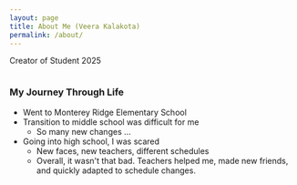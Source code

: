 ```yaml
---
layout: page
title: About Me (Veera Kalakota)
permalink: /about/
---
```


Creator of Student 2025
<style>
    /* Style looks pretty compact, trace grid-container and grid-item in the code */
    .grid-container {
        display: grid;
        grid-template-columns: repeat(auto-fill, minmax(150px, 1fr)); /* Dynamic columns */
        gap: 10px;
    }
    .grid-item {
        text-align: center;
    }
    .grid-item img {
        width: 100%;
        height: 100px; /* Fixed height for uniformity */
        object-fit: contain; /* Ensure the image fits within the fixed height */
    }
    .grid-item p {
        margin: 5px 0; /* Add some margin for spacing */
    }
</style>

<!-- This grid_container class is for the CSS styling, the id is for JavaScript connection -->
<div class="grid-container" id="grid_container">
    <!-- content will be added here by JavaScript -->
</div>

<script>
    // 1. Make a connection to the HTML container defined in the HTML div
    var container = document.getElementById("grid_container"); // This container connects to the HTML div

    // 2. Define a JavaScript object for our http source and our data rows for the Living in the World grid
    var http_source = "https://upload.wikimedia.org/wikipedia/commons/";
    var origin_country = [
        {"flag": "0/01/Flag_of_California.svg","description": "My parents are from India, but immigrated here. I was born in               California, as well as my 11 year old brother."}, 
        {"flag": "0/0c/Heads_of_badminton_raquets.jpg",
         "description": "One of my favorite hobbies is playing badminton."},
        {"flag": "4/4b/Cute_yorkier_puppies_ready_for_new_home_._2_boys_left_and_two_girls_.It_will_be_up_to_the_new_puppies.jpg",
         "description": "If I were to have a pet, I would have a medium-sized puppy. I am a huge fan of dogs. Woof!"},
        {"flag": "d/d5/Thai_Prawn_Noodles_%2822154724644%29.jpg",
         "description": "I like Thai and Chinese cuisine, but my mom's cooking beats them all, hands down."}
    ];  
    // 3a. Consider how to update style count for size of container
    // The grid-template-columns has been defined as dynamic with auto-fill and minmax

    // 3b. Build grid items inside of our container for each row of data
    for (const location of origin_country) {
        // Create a "div" with "class grid-item" for each row
        var gridItem = document.createElement("div");
        gridItem.className = "grid-item";  // This class name connects the gridItem to the CSS style elements
        // Add "img" HTML tag for the flag
        var img = document.createElement("img");
        img.src = http_source + location.flag; // concatenate the source and flag
        img.alt = location.flag + "Flag"; // add alt text for accessibility
        
        // Add "p" HTML tag for the description
        var description = document.createElement("p");
        description.textContent = location.description; // extract the description

        // Add "p" HTML tag for the greeting
        var greeting = document.createElement("p");
        greeting.textContent = location.greeting;  // extract the greeting

        // Append img and p HTML tags to the grid item DIV
        gridItem.appendChild(img);
        gridItem.appendChild(description);
        gridItem.appendChild(greeting);

        // Append the grid item DIV to the container DIV
        container.appendChild(gridItem);
    }
</script>

### My Journey Through Life
- Went to Monterey Ridge Elementary School
- Transition to middle school was difficult for me
    - So many new changes ...
- Going into high school, I was scared
    - New faces, new teachers, different schedules
    - Overall, it wasn't that bad. Teachers helped me, made new friends, and quickly adapted to schedule changes.  
